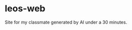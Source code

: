 # leos-web
Site for my classmate generated by AI under a 30 minutes.

[](wrexik.github.io/leos-web/)